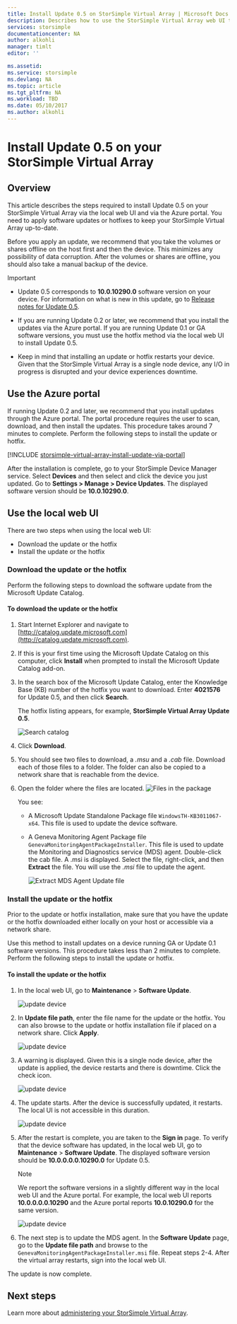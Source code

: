 ```yaml
---
title: Install Update 0.5 on StorSimple Virtual Array | Microsoft Docs
description: Describes how to use the StorSimple Virtual Array web UI to apply updates using the Azure portal and hotfix method
services: storsimple
documentationcenter: NA
author: alkohli
manager: timlt
editor: ''

ms.assetid: 
ms.service: storsimple
ms.devlang: NA
ms.topic: article
ms.tgt_pltfrm: NA
ms.workload: TBD
ms.date: 05/10/2017
ms.author: alkohli
---
```

# Install Update 0.5 on your StorSimple Virtual Array

## Overview

This article describes the steps required to install Update 0.5 on your StorSimple Virtual Array via the local web UI and via the Azure portal. You need to apply software updates or hotfixes to keep your StorSimple Virtual Array up-to-date.

Before you apply an update, we recommend that you take the volumes or shares offline on the host first and then the device. This minimizes any possibility of data corruption. After the volumes or shares are offline, you should also take a manual backup of the device.

> [!IMPORTANT]
> - Update 0.5 corresponds to **10.0.10290.0** software version on your device. For information on what is new in this update, go to [Release notes for Update 0.5](storsimple-virtual-array-update-05-release-notes.md).
>
> - If you are running Update 0.2 or later, we recommend that you install the updates via the Azure portal. If you are running Update 0.1 or GA software versions, you must use the hotfix method via the local web UI to install Update 0.5.
>
> - Keep in mind that installing an update or hotfix restarts your device. Given that the StorSimple Virtual Array is a single node device, any I/O in progress is disrupted and your device experiences downtime.

## Use the Azure portal

If running Update 0.2 and later, we recommend that you install updates through the Azure portal. The portal procedure requires the user to scan, download, and then install the updates. This procedure takes around 7 minutes to complete. Perform the following steps to install the update or hotfix.

[!INCLUDE [storsimple-virtual-array-install-update-via-portal](../../includes/storsimple-virtual-array-install-update-via-portal-04.md)]

After the installation is complete, go to your StorSimple Device Manager service. Select **Devices** and then select and click the device you just updated. Go to **Settings > Manage > Device Updates**. The displayed software version should be **10.0.10290.0**.

## Use the local web UI

There are two steps when using the local web UI:

* Download the update or the hotfix
* Install the update or the hotfix

### Download the update or the hotfix

Perform the following steps to download the software update from the Microsoft Update Catalog.

#### To download the update or the hotfix

1. Start Internet Explorer and navigate to [http://catalog.update.microsoft.com](http://catalog.update.microsoft.com).

2. If this is your first time using the Microsoft Update Catalog on this computer, click **Install** when prompted to install the Microsoft Update Catalog add-on.

3. In the search box of the Microsoft Update Catalog, enter the Knowledge Base (KB) number of the hotfix you want to download. Enter **4021576** for Update 0.5, and then click **Search**.
   
    The hotfix listing appears, for example, **StorSimple Virtual Array Update 0.5**.
   
    ![Search catalog](./media/storsimple-virtual-array-install-update-05/download1.png)

4. Click **Download**. 

5. You should see two files to download, a *.msu* and a *.cab* file. Download each of those files to a folder. The folder can also be copied to a network share that is reachable from the device.

6. Open the folder where the files are located.
    ![Files in the package](./media/storsimple-virtual-array-install-update-05/update05folder.png)

    You see:
    -  A Microsoft Update Standalone Package file `WindowsTH-KB3011067-x64`. This file is used to update the device software.
    - A Geneva Monitoring Agent Package file `GenevaMonitoringAgentPackageInstaller`. This file is used to update the Monitoring and Diagnostics service (MDS) agent. Double-click the cab file. A .msi is displayed. Select the file, right-click, and then **Extract** the file. You will use the _.msi_ file to update the agent.

        ![Extract MDS Agent Update file](./media/storsimple-virtual-array-install-update-05/extract-geneva-monitoring-agent-installer.png)
        
    

### Install the update or the hotfix

Prior to the update or hotfix installation, make sure that you have the update or the hotfix downloaded either locally on your host or accessible via a network share.

Use this method to install updates on a device running GA or Update 0.1 software versions. This procedure takes less than 2 minutes to complete. Perform the following steps to install the update or hotfix.

#### To install the update or the hotfix

1. In the local web UI, go to **Maintenance** > **Software Update**.
   
    ![update device](./media/storsimple-virtual-array-install-update-05/update1m.png)

2. In **Update file path**, enter the file name for the update or the hotfix. You can also browse to the update or hotfix installation file if placed on a network share. Click **Apply**.
   
    ![update device](./media/storsimple-virtual-array-install-update-05/update2m.png)

3. A warning is displayed. Given this is a single node device, after the update is applied, the device restarts and there is downtime. Click the check icon.
   
   ![update device](./media/storsimple-virtual-array-install-update-05/update3m.png)

4. The update starts. After the device is successfully updated, it restarts. The local UI is not accessible in this duration.
   
    ![update device](./media/storsimple-virtual-array-install-update-05/update5m.png)

5. After the restart is complete, you are taken to the **Sign in** page. To verify that the device software has updated, in the local web UI, go to **Maintenance** > **Software Update**. The displayed software version should be **10.0.0.0.0.10290.0** for Update 0.5.
   
   > [!NOTE]
   > We report the software versions in a slightly different way in the local web UI and the Azure portal. For example, the local web UI reports **10.0.0.0.0.10290** and the Azure portal reports **10.0.10290.0** for the same version.
   
    ![update device](./media/storsimple-virtual-array-install-update-05/update6m.png)

6. The next step is to update the MDS agent. In the **Software Update** page, go to the **Update file path** and browse to the `GenevaMonitoringAgentPackageInstaller.msi` file. Repeat steps 2-4. After the virtual array restarts, sign into the local web UI.

The update is now complete.

## Next steps

Learn more about [administering your StorSimple Virtual Array](storsimple-ova-web-ui-admin.md).

